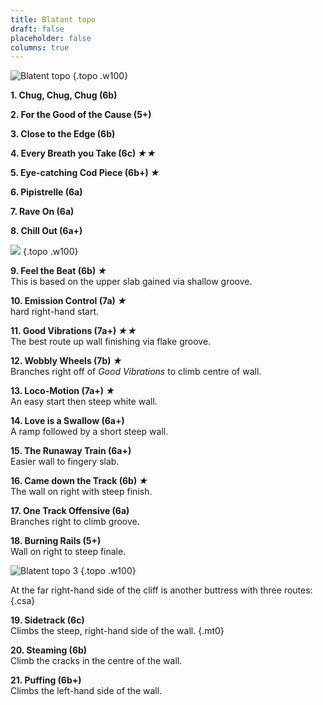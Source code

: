 ```yaml
---
title: Blatant topo
draft: false
placeholder: false
columns: true
---
```




![Blatent topo](/img/peak/buxton/blatant-1.jpg)
{.topo .w100}


**1. Chug, Chug, Chug (6b)**

**2. For the Good of the Cause (5+)**

**3. Close to the Edge (6b)**

**4. Every Breath you Take (6c) *★★***

**5. Eye-catching Cod Piece (6b+) *★***

**6. Pipistrelle (6a)**

**7. Rave On (6a)**

**8. Chill Out (6a+)**

![](/img/peak/buxton/blatant-2.jpg)
{.topo .w100}

 **9. Feel the Beat (6b) *★***  
This is based on the upper slab gained via shallow groove.

**10. Emission Control (7a) *★***  
hard right-hand start.

**11. Good Vibrations (7a+) *★★***  
The best route up wall finishing via flake groove.

**12. Wobbly Wheels (7b) *★***  
Branches right off of *Good Vibrations* to climb centre of wall.

**13. Loco-Motion (7a+) *★***  
An easy start then steep white wall.

**14. Love is a Swallow (6a+)**  
A ramp followed by a short steep wall.

**15. The Runaway Train (6a+)**  
Easier wall to fingery slab.

**16. Came down the Track (6b) *★***  
The wall on right with steep finish.

**17. One Track Offensive (6a)**  
Branches right to climb groove.

**18. Burning Rails (5+)**  
Wall on right to steep finale.

![Blatent topo 3](/img/peak/buxton/blatant-3.jpg)
{.topo .w100}

 At the far right-hand side of the cliff is another buttress with three routes:
 {.csa}

**19. Sidetrack (6c)**  
Climbs the steep, right-hand side of the wall.
{.mt0} 

**20. Steaming (6b)**  
Climb the cracks in the centre of the wall. 

**21. Puffing (6b+)**  
Climbs the left-hand side of the wall.
